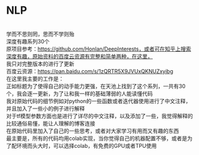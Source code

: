 # NLP
</br>学而不思则罔，思而不学则殆
</br>深度有趣系列30个
</br>原项目参考：https://github.com/Honlan/DeepInterests，或者可在知乎上搜索深度有趣，原始资料的百度云资源有完整和简单两种，在这里，
</br>我只对完整版本的进行了更新
</br>百度云资源：https://pan.baidu.com/s/1zQRTR5X9JVUxQKNUZxyibg
</br>在这里我主要的工作是：
</br>正如标题为了使得自己的动手能力更强，在天池上找到了这个系列，一共有30个，我会逐一更新，为了让和我一样的基础薄弱的人能读懂代码
</br>我对原始代码的细节例如对python的一些函数或者迭代器使用进行了中文注释，并且加入了一些小的例子进行解释
</br>对于tf模型参数方面也是进行了详尽的中文注释，以及添加了一些，我觉得解释的比较通俗易懂，能让人理解的博客连接
</br>在原始代码里加入了自己的一些思考，或者对大家学习有用而又有趣的东西
</br>最主要是，所有的代码均用colab实现，当你觉得自己的机器配置不够，或者是为了配环境而头大时，可以选择colab，有免费的GPU或者TPU使用

